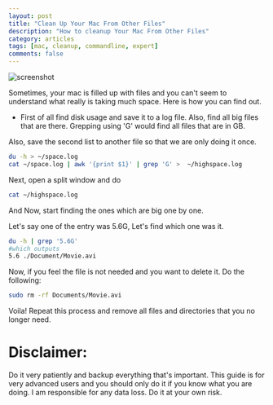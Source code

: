 ```yaml
---
layout: post
title: "Clean Up Your Mac From Other Files"
description: "How to cleanup Your Mac From Other Files"
category: articles
tags: [mac, cleanup, commandline, expert]
comments: false
---
```


![screenshot](https://cldup.com/-iOX0p9Ob8-3000x3000.png)

Sometimes, your mac  is filled up with files and you can't seem to
understand what really is taking much space. Here is how you can find out. 

- First of all  find disk usage and save it to a log file. Also, find all
big files that are there. Grepping  using 'G' would find all files that are  in
GB.

Also, save the second list to another file so that we are only doing it once.


```sh
du -h > ~/space.log
cat ~/space.log | awk '{print $1}' | grep 'G' >  ~/highspace.log
```

Next,  open a split window and do 

```sh
cat ~/highspace.log
```

And Now, start finding the ones which are big one by one. 

Let's say one of the entry was 5.6G, Let's find which one was it. 

```sh
du -h | grep '5.6G'
#which outputs
5.6 ./Document/Movie.avi
```

Now, if you feel the file is not needed and you want to delete it. Do the
following:

```sh
sudo rm -rf Documents/Movie.avi
```

Voila! Repeat this process and remove all files and directories that you  no
longer need.

# Disclaimer:

Do it very patiently  and backup everything that's important. This guide is for
very advanced users and  you should only do it if you know what you are doing.
I am responsible for any data loss. Do it at your own risk.
